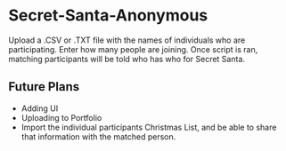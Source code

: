 # Secret-Santa-Anonymous

Upload a .CSV or .TXT file with the names of individuals who are participating. 
Enter how many people are joining. 
Once script is ran, matching participants will be told who has who for Secret Santa. 

## Future Plans 
- Adding UI
- Uploading to Portfolio
- Import the individual participants Christmas List, and be able to share that information with the matched person.
